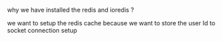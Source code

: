 why we have installed the redis and ioredis ?

we want to setup the redis cache because we want to store the user Id to socket connection setup 
